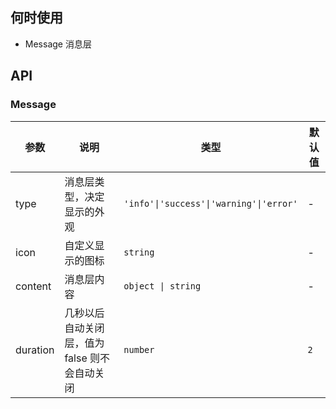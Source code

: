 ## 何时使用

- Message 消息层

## API

### Message

| 参数 | 说明 | 类型 | 默认值 |
| --- | --- | --- | --- |
| type | 消息层类型，决定显示的外观 | `'info'\|'success'\|'warning'\|'error'` | - |
| icon | 自定义显示的图标 | `string` | - |
| content | 消息层内容 | `object \| string` | - |
| duration | 几秒以后自动关闭层，值为 false 则不会自动关闭 | `number` | `2` |
